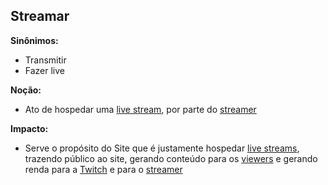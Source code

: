 ## Streamar

**Sinônimos:** 
* Transmitir 
* Fazer live

**Noção:** 
* Ato de hospedar uma [live stream](https://github.com/gabrielziegler3/Requisitos-2018-1/wiki/Streamer), por parte do [streamer](https://github.com/gabrielziegler3/Requisitos-2018-1/wiki/L%C3%A9xico-Streamer)

**Impacto:**
* Serve o propósito do Site que é justamente hospedar [live streams](https://github.com/gabrielziegler3/Requisitos-2018-1/wiki/Stream), trazendo público ao site, gerando conteúdo para os [viewers](https://github.com/gabrielziegler3/Requisitos-2018-1/wiki/Viewer) e gerando renda para a [Twitch](https://github.com/gabrielziegler3/Requisitos-2018-1/wiki/Twitch) e para o [streamer](https://github.com/gabrielziegler3/Requisitos-2018-1/wiki/L%C3%A9xico-Streamer)